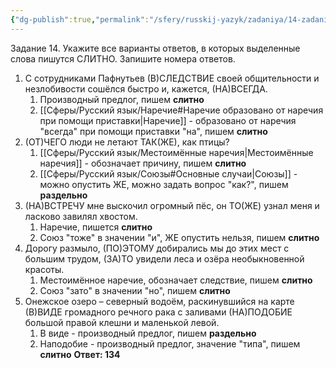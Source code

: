 ```yaml
---
{"dg-publish":true,"permalink":"/sfery/russkij-yazyk/zadaniya/14-zadanie/14-2-ege-po-russkomu/","tags":["Русский"]}
---
```


Задание 14. Укажите все варианты ответов, в которых выделенные слова пишутся СЛИТНО. Запишите номера ответов.
1. С сотрудниками Пафнутьев (В)СЛЕДСТВИЕ своей общительности и незлобивости сошёлся быстро и, кажется, (НА)ВСЕГДА.
	1. Производный предлог, пишем **слитно**
	2. [[Сферы/Русский язык/Наречие#Наречие образовано от наречия при помощи приставки\|Наречие]] - образовано от наречия "всегда" при помощи приставки "на", пишем **слитно**
2. (ОТ)ЧЕГО люди не летают ТАК(ЖЕ), как птицы?
	1. [[Сферы/Русский язык/Местоимённые наречия\|Местоимённые наречия]] - обозначает причину, пишем **слитно**
	2. [[Сферы/Русский язык/Союзы#Основные случаи\|Союзы]] - можно опустить ЖЕ, можно задать вопрос "как?", пишем **раздельно** 
3. (НА)ВСТРЕЧУ мне выскочил огромный пёс, он ТО(ЖЕ) узнал меня и ласково завилял хвостом.
	1. Наречие, пишется **слитно**
	2. Союз "тоже" в значении "и", ЖЕ опустить нельзя, пишем **слитно**
4. Дорогу размыло, (ПО)ЭТОМУ добирались мы до этих мест с большим трудом, (ЗА)ТО увидели леса и озёра необыкновенной красоты.
	1. Местоимённое наречие, обозначает следствие, пишем **слитно**
	2. Союз "зато" в значении "но", пишем **слитно**
5. Онежское озеро – северный водоём, раскинувшийся на карте (В)ВИДЕ громадного речного рака с заливами (НА)ПОДОБИЕ большой правой клешни и маленькой левой.
	1. В виде - производный предлог, пишем **раздельно**
	2. Наподобие - производный предлог, значение "типа", пишем **слитно**
**Ответ: 134**
